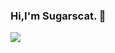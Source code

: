 ### Hi,I'm Sugarscat. :wave:

[<img src = "https://github.com/Sugarscat/Icon/blob/main/GitHub.png" heigth = "32">](https://github.com/Sugarscat)
